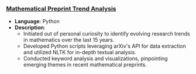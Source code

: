 ### [Mathematical Preprint Trend Analysis](./arXiv_data_analysis.ipynb)

- **Language**: Python
- **Description**: 
    - Initiated out of personal curiosity to identify evolving research trends in mathematics over the last 15 years.
    - Developed Python scripts leveraging arXiv's API for data extraction and utilized NLTK for in-depth textual analysis.
    - Conducted keyword analysis and visualizations, pinpointing emerging themes in recent mathematical preprints.

